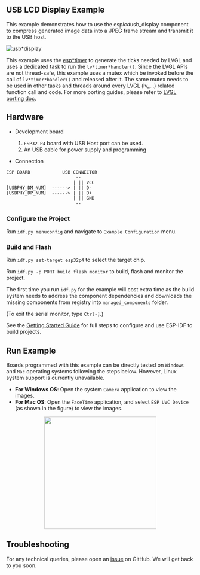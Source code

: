 ## USB LCD Display Example

This example demonstrates how to use the esp*lcd*usb_display component to compress generated image data into a JPEG frame stream and transmit it to the USB host.

![usb*display](https://dl.espressif.com/AE/esp-iot-solution/usb*display.gif)

This example uses the [esp*timer](https://docs.espressif.com/projects/esp-idf/en/latest/esp32/api-reference/system/esp*timer.html) to generate the ticks needed by LVGL and uses a dedicated task to run the `lv*timer*handler()`. Since the LVGL APIs are not thread-safe, this example uses a mutex which be invoked before the call of `lv*timer*handler()` and released after it. The same mutex needs to be used in other tasks and threads around every LVGL (lv_...) related function call and code. For more porting guides, please refer to [LVGL porting doc](https://docs.lvgl.io/master/porting/index.html).

## Hardware

* Development board

  1. `ESP32-P4` board with USB Host port can be used.
  2. An USB cable for power supply and programming

* Connection

```
ESP BOARD            USB CONNECTOR
                          --
                         | || VCC
[USBPHY_DM_NUM]  ------> | || D-
[USBPHY_DP_NUM]  ------> | || D+
                         | || GND
                          --
```

### Configure the Project

Run `idf.py menuconfig` and navigate to `Example Configuration` menu.

### Build and Flash

Run `idf.py set-target esp32p4` to select the target chip.

Run `idf.py -p PORT build flash monitor` to build, flash and monitor the project. 

The first time you run `idf.py` for the example will cost extra time as the build system needs to address the component dependencies and downloads the missing components from registry into `managed_components` folder.

(To exit the serial monitor, type ``Ctrl-]``.)

See the [Getting Started Guide](https://docs.espressif.com/projects/esp-idf/en/latest/get-started/index.html) for full steps to configure and use ESP-IDF to build projects.

## Run Example

Boards programmed with this example can be directly tested on `Windows` and `Mac` operating systems following the steps below. However, Linux system support is currently unavailable.

* **For Windows OS**: Open the system `Camera` application to view the images.
* **For Mac OS**: Open the `FaceTime` application, and select `ESP UVC Device` (as shown in the figure) to view the images.

<div align=center>
    <img src="../../../../docs/_static/display/screen/Mac_camera.png" width="300"/>
</div>

## Troubleshooting

For any technical queries, please open an [issue](https://github.com/espressif/esp-iot-solution/issues) on GitHub. We will get back to you soon.
